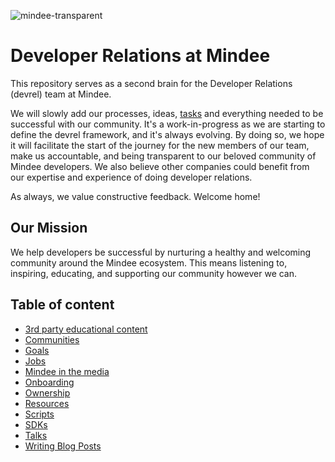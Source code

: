 ![mindee-transparent](https://user-images.githubusercontent.com/1170989/130641500-0f72dab7-3b19-4e0c-a267-6bcec9a3ff6e.png)

# Developer Relations at Mindee

This repository serves as a second brain for the Developer Relations (devrel) team at Mindee.

We will slowly add our processes, ideas, [tasks](https://github.com/mindee/devrel/issues) and everything needed to be successful with our community. It's a work-in-progress as we are starting to define the devrel framework, and it's always evolving. By doing so, we hope it will facilitate the start of the journey for the new members of our team, make us accountable, and being transparent to our beloved community of Mindee developers. We also believe other companies could benefit from our expertise and experience of doing developer relations.

As always, we value constructive feedback. Welcome home!

## Our Mission
We help developers be successful by nurturing a healthy and welcoming community around the Mindee ecosystem. This means listening to, inspiring, educating, and supporting our community however we can.


## Table of content
- [3rd party educational content](content/educational.md)
- [Communities](communities/README.md)
- [Goals](goals/README.md)
- [Jobs](jobs/jobs.md)
- [Mindee in the media](content/media.md)
- [Onboarding](onboarding/onboarding.md)
- [Ownership](devrel/ownership.md)
- [Resources](resources/README.md)
- [Scripts](scripts/scripts.md)
- [SDKs](SDKs/SDKs.md)
- [Talks](content/talks.md)
- [Writing Blog Posts](content/writing/blog-posts.md)
